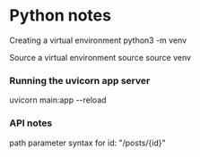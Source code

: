 # Python notes

Creating a virtual environment
python3 -m venv <name>

Source a virtual environment
source <name>
source venv

### Running the uvicorn app server
uvicorn main:app --reload

### API notes
path parameter syntax for id: "/posts/{id}"
